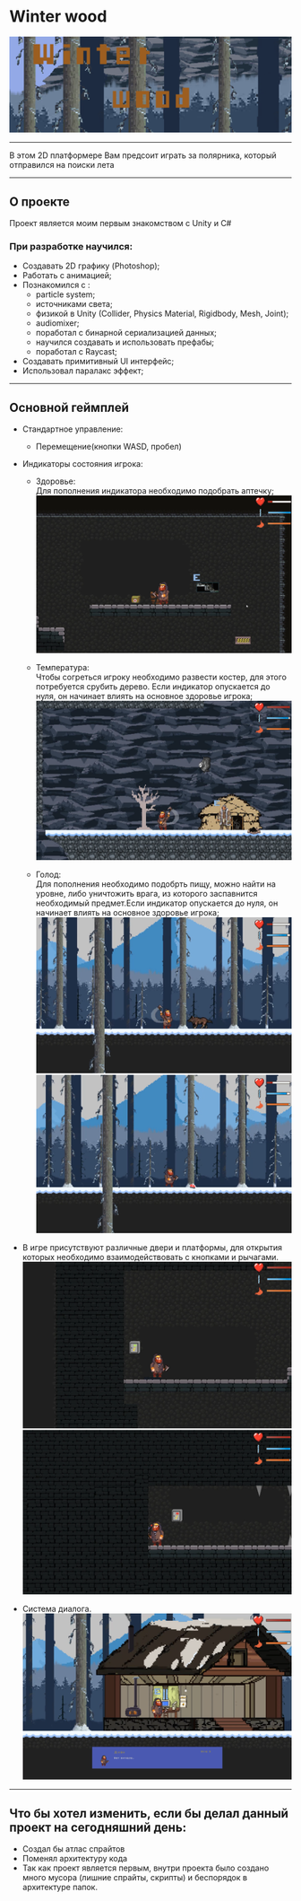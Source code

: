 # Winter wood
![logo](ReadmeFiles/Picture/Logo.png)

___
В этом 2D платформере Вам предсоит играть за полярника, который отправился на поиски лета
___

## О проекте 

Проект является моим первым знакомством с Unity и С# 

### При разработке научился: 
+ Создавать 2D графику (Photoshop);
+ Работать с анимацией;
+ Познакомился c :     
  + particle system;
  + источниками света;
  + физикой в Unity (Collider, Physics Material, Rigidbody, Mesh, Joint);
  + audiomixer;
  + поработал с бинарной сериализацией данных;
  + научился создавать и использовать префабы; 
  + поработал с Raycast;
+ Создавать примитивный UI интерфейс;
+ Использовал паралакс эффект;
___

## Основной геймплей 

+ Cтандартное управление:
  + Перемещение(кнопки WASD, пробел)

+ Индикаторы состояния игрока: 
  + Здоровье:  
  Для пополнения индикатора необходимо подобрать аптечку;
  ![foodBar](ReadmeFiles/Picture/healthBar.png) 

  + Температура:  
  Чтобы согреться игроку необходимо развести костер, для этого потребуется срубить дерево. Если индикатор опускается до нуля, он начинает влиять на основное здоровье игрока;
  ![attack](ReadmeFiles/Picture/attack.png)

  + Голод:  
 Для пополнения необходимо подобрть пищу, можно найти на уровне, либо уничтожить врага, из которого заспавнится необходимый предмет.Если индикатор опускается до нуля, он начинает влиять на основное здоровье игрока;
 ![attack](ReadmeFiles/Picture/foodBar.png)
 ![attack](ReadmeFiles/Picture/foodBar_2.png)

+ В игре присутствуют различные двери и платформы, для открытия которых необходимо взаимодействовать с кнопками и рычагами.
![button](ReadmeFiles/Picture/button.png)
![handle](ReadmeFiles/Picture/handle.png)

+ Система диалога.
![dialog](ReadmeFiles/Picture/dialog.png)
___


## Что бы хотел изменить, если бы делал данный проект на сегодняшний день:

+ Создал бы атлас спрайтов 
+ Поменял архитектуру кода 
+ Так как проект является первым, внутри проекта было создано много мусора (лишние спрайты, скрипты) и беспорядок в архитектуре папок. 


 


